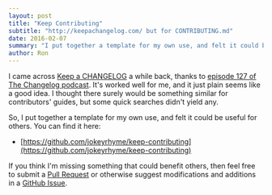 ```yaml
---
layout: post
title: "Keep Contributing"
subtitle: "http://keepachangelog.com/ but for CONTRIBUTING.md"
date: 2016-02-07
summary: "I put together a template for my own use, and felt it could be useful for others."
author: Ron
---
```


I came across [Keep a CHANGELOG](http://keepachangelog.com/) a while back,
thanks to [episode 127 of The Changelog podcast](https://changelog.com/127/).
It's worked well for me,
and it just plain seems like a good idea.
I thought there surely would be something similar for contributors' guides,
but some quick searches didn't yield any.

So,
I put together a template for my own use,
and felt it could be useful for others.
You can find it here:

- [https://github.com/jokeyrhyme/keep-contributing](https://github.com/jokeyrhyme/keep-contributing)

If you think I'm missing something that could benefit others,
then feel free to submit a [Pull Request](https://github.com/jokeyrhyme/keep-contributing/pulls) or otherwise suggest modifications and additions in a [GitHub Issue](https://github.com/jokeyrhyme/keep-contributing/issues).
